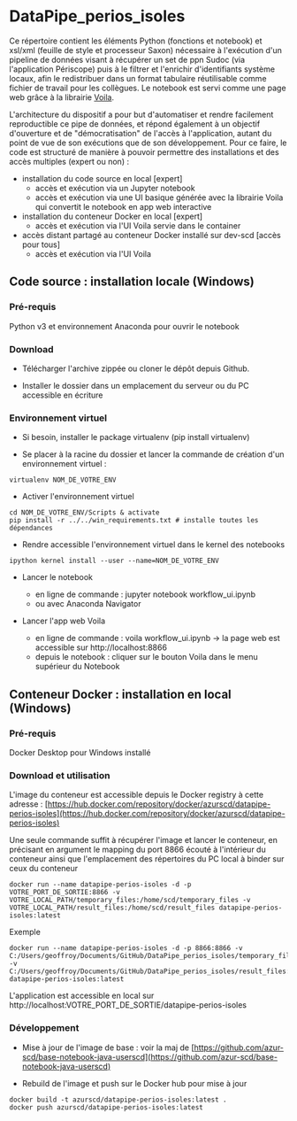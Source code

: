 # DataPipe_perios_isoles

Ce répertoire contient les éléments Python (fonctions et notebook) et xsl/xml (feuille de style et processeur Saxon) nécessaire à l'exécution d'un pipeline de données visant à récupérer un set de ppn Sudoc (via l'application Périscope) puis à le filtrer et l'enrichir d'identifiants système locaux, afin le redistribuer dans un format tabulaire réutilisable comme fichier de travail pour les collègues.
Le notebook est servi comme une page web grâce à la librairie [Voila](https://github.com/voila-dashboards/voila).

L'architecture du dispositif a pour but d'automatiser et rendre facilement reproductible ce pipe de données, et répond également à un objectif d'ouverture et de "démocratisation" de l'accès à l'application, autant du point de vue de son exécutions que de son développement. Pour ce faire, le code est structuré  de manière à pouvoir permettre des installations et des accès multiples (expert ou non) :
- installation du code source en local [expert]
  - accès et exécution via un Jupyter notebook
  - accès et exécution via une UI basique générée avec la librairie Voila qui convertit le notebook en app web interactive
- installation du conteneur Docker en local [expert]
  - accès et exécution via l'UI Voila servie dans le container
- accès distant partagé au conteneur Docker installé sur dev-scd [accès pour tous]
  - accès et exécution via l'UI Voila 

## Code source : installation locale (Windows)

### Pré-requis

Python v3 et environnement Anaconda pour ouvrir le notebook

### Download

- Télécharger l'archive zippée ou cloner le dépôt depuis Github.

- Installer le dossier dans un emplacement du serveur ou du PC accessible en écriture

### Environnement virtuel

- Si besoin, installer le package virtualenv (pip install virtualenv)

- Se placer à la racine du dossier et lancer la commande de création d'un environnement virtuel :

```
virtualenv NOM_DE_VOTRE_ENV
```
- Activer l'environnement virtuel

```
cd NOM_DE_VOTRE_ENV/Scripts & activate
pip install -r ../../win_requirements.txt # installe toutes les dépendances
```
- Rendre accessible l'environnement virtuel dans le kernel des notebooks
  
 ```
 ipython kernel install --user --name=NOM_DE_VOTRE_ENV
 ```
- Lancer le notebook
  - en ligne de commande : jupyter notebook workflow_ui.ipynb
  - ou avec Anaconda Navigator

- Lancer l'app web Voila
  - en ligne de commande : voila workflow_ui.ipynb -> la page web est accessible sur http://localhost:8866
  - depuis le notebook : cliquer sur le bouton Voila dans le menu supérieur du Notebook


## Conteneur Docker : installation en local (Windows)

### Pré-requis

Docker Desktop pour Windows installé

### Download et utilisation

L'image du conteneur est accessible depuis le Docker registry à cette adresse : [https://hub.docker.com/repository/docker/azurscd/datapipe-perios-isoles](https://hub.docker.com/repository/docker/azurscd/datapipe-perios-isoles)

Une seule commande suffit à récupérer l'image et lancer le conteneur, en précisant en argument le mapping du port 8866 écouté à l'intérieur du conteneur ainsi que l'emplacement des répertoires du PC local à binder sur ceux du conteneur

```
docker run --name datapipe-perios-isoles -d -p VOTRE_PORT_DE_SORTIE:8866 -v VOTRE_LOCAL_PATH/temporary_files:/home/scd/temporary_files -v VOTRE_LOCAL_PATH/result_files:/home/scd/result_files datapipe-perios-isoles:latest
```
Exemple 
```
docker run --name datapipe-perios-isoles -d -p 8866:8866 -v C:/Users/geoffroy/Documents/GitHub/DataPipe_perios_isoles/temporary_files:/home/scd/temporary_files -v C:/Users/geoffroy/Documents/GitHub/DataPipe_perios_isoles/result_files:/home/scd/result_files datapipe-perios-isoles:latest
```

L'application est accessible en local sur http://localhost:VOTRE_PORT_DE_SORTIE/datapipe-perios-isoles

### Développement

* Mise à jour de l'image de base : voir la maj de [https://github.com/azur-scd/base-notebook-java-userscd](https://github.com/azur-scd/base-notebook-java-userscd)

* Rebuild de l'image et push sur le Docker hub pour mise à jour

```
docker build -t azurscd/datapipe-perios-isoles:latest .
docker push azurscd/datapipe-perios-isoles:latest
```
